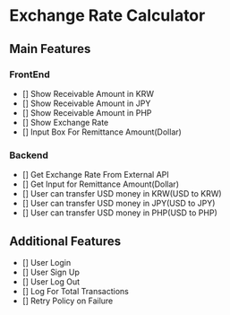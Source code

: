 # Exchange Rate Calculator

## Main Features

### FrontEnd

* [] Show Receivable Amount in KRW
* [] Show Receivable Amount in JPY
* [] Show Receivable Amount in PHP
* [] Show Exchange Rate
* [] Input Box For Remittance Amount(Dollar)

### Backend
* [] Get Exchange Rate From External API
* [] Get Input for Remittance Amount(Dollar)
* [] User can transfer USD money in KRW(USD to KRW)
* [] User can transfer USD money in JPY(USD to JPY)
* [] User can transfer USD money in PHP(USD to PHP)


## Additional Features

* [] User Login
* [] User Sign Up
* [] User Log Out
* [] Log For Total Transactions
* [] Retry Policy on Failure